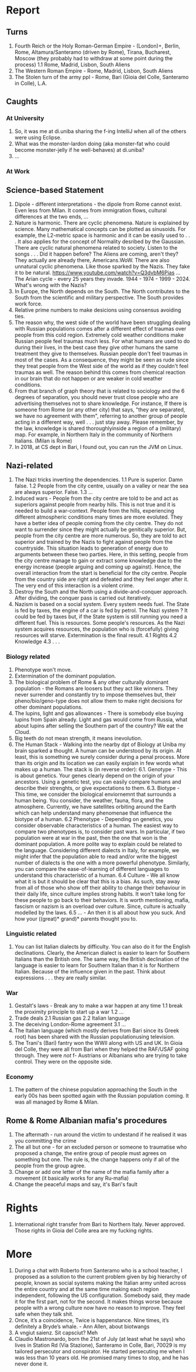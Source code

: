 # Report

## Turns
1. Fourth Reich or the Holy Roman-German Empire - (London)+, Berlin, Rome, Altamura/Santeramo (driven by Rome), Tirana, Bucharest, Moscow (they probably had to withdraw at some point during the process)
	1.1 Rome, Madrid, Lisbon, South Aliens  
2. The Western Roman Empire - Rome, Madrid, Lisbon, South Aliens
3. The Stolen turn of the army ppl - Rome, Bari (Gioia del Colle, Santeramo in Colle), L.A.

## Caughts

### At University
1. So, it was me at di.uniba sharing the f-ing IntelliJ when all of the others were using Eclipse.
2. What was the monster-lardon doing (aka monster-fat who could become monster-jelly if he well-behaves) at di.uniba?
3. ... 

### At Work


## Science-based Statement
1. Dipole - different interpretations - the dipole from Rome cannot exist. Even less from Milan. It comes from immigration flows, cultural differences at the two ends, ... 
2. Nature is harmonic. There are cyclic phenomena.  Nature is explained by science. Many mathematical concepts can be plotted as sinusoids.
	For example, the L2-metric space is harmonic and it can be easily used to . . . It also applies for the concept of Normality desribed by the Gaussian.
	There are cyclic natural phenomena related to society. Listen to the songs . . . Did it happen before? The Aliens are coming, aren't they?
	They actually are already there, Americans.WoW.
	There are also unnatural cyclic phenomena. Like those sparked by the Nazis. They fake it to be natural. 
	https://www.youtube.com/watch?v=Q3dvbM6Pias ... The Arian cycle - every 25 years they invade. 1944 - 1974 - 1999 - 2024. What's wrong with the Nazis?
3. In Europe, the North depends on the South. The North contributes to the South from the scientific and military perspective. The South provides work force. 
4. Relative prime numbers to make desicions using consensus avoiding ties. 
5. The reason why, the west side of the world have been struggling dealing with Russian populations comes after a different effect of traumas over people from this cold region. Extremely cold weather conditions make Russian people feel traumas much less. For what humans are used to do during their lives, in the best case they give other humans the same treatment they give to themselves. Russian people don't feel traumas in most of the cases. As a consequence, they might be seen as rude since they treat people from the West side of the world as if they couldn't feel traumas as well. The reason behind this comes from chemical reaction in our brain that do not happen or are weaker in cold weather conditions.
6. From that branch of graph theory that is related to sociology and the 6 degrees of separation, you should never trust close people who are advertising themselves not to share knowledge. For instance, If there is someone from Rome (or any other city) that says, "they are separated, we have no agreement with them", referring to another group of people acting in a different way, well . . . just stay away. Please remember, by the law, knowledge is shared thoroughlyinside a region of a (military) map. For example, in Northern Italy in the community of Northern Italians. (Milan is Rome)
7. In 2018, at CS dept in Bari, I found out, you can run the JVM on Linux. 

## Nazi-related 
1. The Nazi tricks inverting the dependencies.
	1.1 Pure is superior. Damn false.
	1.2 People from the city centre, usually on a valley or near the sea are always superior. False.
	1.3 ...
2. Induced wars - People from the city centre are told to be and act as superiors against people from nearby hills. This is not true and it is needed to 
	build a war-context. People from the hills, experiencing different atmospheric conditions many times are more evoluted. They have a better idea of 
	people coming from the city centre. They do not want to surrender since they might actually be genitically superior. But, people from the city 
	centre are more numerous. So, they are told to act superior and trained by the Nazis to fight against people from the countryside. 
	This situation leads to generation of energy due to arguments between these two parties. Here, in this setting, people from the city centre manage
	to gain or extract some knowledge due to the energy increase (people arguing and coming up against). 
	Hence, the overall interaction from the start is beneficial for the city centre. People from the country side are right and  defeated 
	and they feel anger after it. The very end of this interaction is a violent crime.
3. Destroy the South and the North using a divide-and-conquer approach. After dividing, the conquer pass is carried out iteratively.
4. Nazism is based on a social system. Every system needs fuel. The State is fed by taxes, the engine of a car is fed by petrol. The Nazi system ? It could be fed by taxes but, if the State system is still running you need a different fuel. This is resources. Some people's resources. As the Nazi system acquires resources, the population who is (forcefully) giving resources will starve. Extermination is the final result.
	4.1 Rights
	4.2 Knowledge
	4.3 . . .   

### Biology related
1. Phenotype won't move.
2. Extermination of the dominant population.
3. The biological problem of Rome & any other culturally dominant population - the Romans are loosers but they act like winners. They never surrender and constantly try to impose themselves but, their pheno/bio/geno-type does not allow them to make right decisions for other dominant populations.
4. The lupins, light and gas allowances - There is somebody else buying lupins from Spain already. Light and gas would come from Russia, what about lupins after selling the Southern part of the country? We eat the Cloud.
5. Big teeth do not mean strength, it means inevolution.
6. The Human Stack - Walking into the nearby dpt of Biology at Uniba my brain sparked a thought. A human can be understood by its origin. At least, this is something we surely consider during a penal process. More than its origin and its location we can easily explain in few words what makes up a human. The stack is (in reverse order):
	6.1. Genotype - This is about genetics. Your genes clearly depend on the origin of your ancestors. Using a genetic test, you can easily compare humans and describe their strenghts, or give expectations to them.
	6.3. Biotype - This time, we consider the biological enviornemnt that surrounds a human being. You consider, the weather, fauna, flora, and the atmosphere. Currently, we have satellites orbiting around the Earth which can help understand many phenomenae that influence the biotype of a human.
	6.2 Phenotype - Depending on genetics, you consider observable characteristics of a human. The easiest way to compare two phenotypes is, to consider past wars. In particular, if two population were at war in the past, then the one that won is the dominant population. A more polite way to explain could be related to the language. Considering different dialects in Italy, for example, we might infer that the population able to read and/or write the biggest number of dialects is the one with a more powerful phenotype. Similarly, you can compare the ease-of-learning of different languages to understand this characteristic of a human.
	6.4 Culture - We all know what it is but it should be clear that this is a bias. As such, stay away from all of those who show off their ability to change their behaviour in their daily life, since culture implies strong habits. It won't take long for these people to go back to their behaviors. It is worth mentioning, mafia, fascism or nazism is an overload over culture. Since, culture is actually modelled by the laws.
	6.5 ... - An then it is all about how you suck. And how your ((great)* grand)* parents thought you to.
 
### Linguistic related
1. You can list Italian dialects by difficulty. You can also do it for the English declinations. Clearly, the American dialect is easier to learn for Southern Italians than the British one. The same way, the British declination of the language is easier to learn for Southern Italian than it is for Northern Italian. Because of the influence given in the past. Think about expressions . . . they are really similar.

### War
1. Gestalt's laws - Break any to make a war happen at any time
	1.1 break the proximity principle to start up a war 
	1.2 ...
2. Trade deals
	2.1 Russian gas
	2.2 Italian language 
3. The deceiving London-Rome agreement
	3.1 ...
4. The Italian language (which mostly derives from Bari since its Greek root) has been shared with the Russian populationusing television.
5. The Trani's (Bari) fantry won the WWII along with US and UK. In Gioia del Colle, they were all from Bari when they helped the RAF/USAF going through. They were *not* f- Austrians or Albanians who are trying to take control. They were on the opposite side.

### Economy 
1. The pattern of the chinese population approaching the South in the early 00s has been spotted again with the Russian population coming. It was all managed by Rome & Milan. 

## Rome & Rome Albanian mafia's procedures 
1. The aftermath - run around the victim to undestand if he realised it was you committing the crime 
2. The all but one - for an excluded person or someone to traumatise who proposed a change, the entire group of people must agrees on something but one. 
	The rule is, the change happens only if all of the people from the group agree.
3. Change or add one letter of the name of the mafia family after a movement (it basically works for any Ru-mafia) 
4. Change the peaceful maps and say, it's Bari's fault 

# Rights
1. International right transfer from Bari to Northern Italy. Never approved. Those rights in Gioia del Colle area are my fucking rights. 

# More
1. During a chat with Roberto from Santeramo who is a school teacher, I proposed as a solution to the current problem given by big hierarchy of people, known as social systems making the Italian army united across the entire country and at the same time making each region independent, following the US configuration. Somebody said, they made it for the first part, not for the second. It makes things worse because people with a wrong culture now have no reason to improve. They feel safe when they talk shit.  
2. Once, it’s a coincidence, Twice is happenstance. Nine times, it’s definitely a Bryde’s whale. - Ann Allen, about biotwangs
3. A vngiut saienz. Sit capsciut? Meh
4. Claudio Mastronardo, born the 21st of July (at least what he says) who lives in Station Rd (Via Stazione), Santeramo in Colle, Bari, 70029 is my tailored persecutor and conspirator. He started persecuting me when I was less than 10 years old. He promised many times to stop, and he has never done it.

